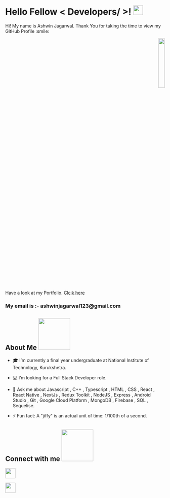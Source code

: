 <div display="flex">
  
<h1> Hello Fellow < Developers/ >! <img src = "https://raw.githubusercontent.com/MartinHeinz/MartinHeinz/master/wave.gif" width = 30px> </h1>

  <div size='20px'> Hi! My name is Ashwin Jagarwal. Thank You for taking the time to view my GitHub Profile :smile: </div>
  
  <p align="right">  
    <img width="20%" src="https://res.cloudinary.com/dgsjlfsoi/image/upload/v1658649019/avatars/Ashwin_cw6d8i.jpg" />
  </p> 
  
<div size='20px'> Have a look at my Portfolio. <a href="https://magenta-dango-dfc19b.netlify.app/" alt="portfolio">Clcik here </a> </div>
  <h3> My email is :- ashwinjagarwal123@gmail.com </h3>
  
</div>

<h2> About Me <img src = "https://media0.giphy.com/media/KDDpcKigbfFpnejZs6/giphy.gif?cid=ecf05e47oy6f4zjs8g1qoiystc56cu7r9tb8a1fe76e05oty&rid=giphy.gif" width = 100px></h2>

- 🎓 I’m currently a final year undergraduate at National Institute of Technology, Kurukshetra.
  
- 💻 I’m looking for a Full Stack Developer role.
  
- 💬 Ask me about Javascript , C++ , Typescript , HTML , CSS , React , React Native , NextJs , Redux Toolkit , NodeJS , Express , Android Studio , Git , Google Cloud Platform , MongoDB , Firebase , SQL , Sequelise.
  
- ⚡ Fun fact: A "jiffy" is an actual unit of time: 1/100th of a second.

<h2> Connect with me <img src='https://raw.githubusercontent.com/ShahriarShafin/ShahriarShafin/main/Assets/handshake.gif' width="100px"> </h2>
  
  <a href = 'https://www.linkedin.com/in/ashwin-jagarwal-786799187/'> <img width = '32px' align= 'center' src="https://raw.githubusercontent.com/rahulbanerjee26/githubAboutMeGenerator/main/icons/linked-in-alt.svg"/></a> 

  <a href = 'https://twitter.com/ashwinJagarwal'> <img width = '32px' align= 'center' src="https://raw.githubusercontent.com/rahulbanerjee26/githubAboutMeGenerator/main/icons/twitter.svg"/></a> 
